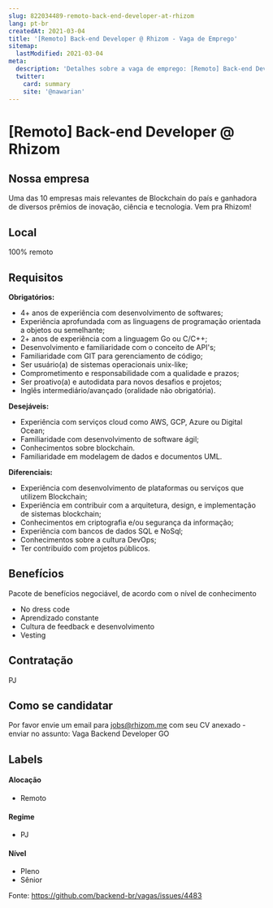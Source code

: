 ```yaml
---
slug: 822034489-remoto-back-end-developer-at-rhizom
lang: pt-br
createdAt: 2021-03-04
title: '[Remoto] Back-end Developer @ Rhizom - Vaga de Emprego'
sitemap:
  lastModified: 2021-03-04
meta:
  description: 'Detalhes sobre a vaga de emprego: [Remoto] Back-end Developer @ Rhizom'
  twitter:
    card: summary
    site: '@nawarian'
---
```


# [Remoto] Back-end Developer @ Rhizom

<!--
==================================================
Caso a vaga for remoto durante a pandemia informar no texto "Remoto durante o covid"
==================================================
-->
<!-- 
==================================================
POR FAVOR, SÓ POSTE SE A VAGA FOR PARA BACK-END!

Não faça distinção de gênero no título da vaga.

Use: "Back-End Developer" ao invés de 
"Desenvolvedor Back-End" \o/

Exemplo: `[São Paulo] Back-End Developer @ NOME DA EMPRESA`
==================================================
-->
<!--
==================================================
Caso a vaga for remoto durante a pandemia deixar a linha abaixo
==================================================
-->
> 

## Nossa empresa

Uma das 10 empresas mais relevantes de Blockchain do país e ganhadora de diversos prêmios de inovação, ciência e tecnologia. Vem pra Rhizom! 

## Local

100% remoto

## Requisitos

**Obrigatórios:**
- 4+ anos de experiência com desenvolvimento de softwares;
- Experiência aprofundada com as linguagens de programação orientada a
objetos ou semelhante;
- 2+ anos de experiência com a linguagem Go ou C/C++;
- Desenvolvimento e familiaridade com o conceito de API's;
- Familiaridade com GIT para gerenciamento de código;
- Ser usuário(a) de sistemas operacionais unix-like;
- Comprometimento e responsabilidade com a qualidade e prazos;
- Ser proativo(a) e autodidata para novos desafios e projetos;
- Inglês intermediário/avançado (oralidade não obrigatória).


**Desejáveis:**
- Experiência com serviços cloud como AWS, GCP, Azure ou Digital Ocean;
- Familiaridade com desenvolvimento de software ágil;
- Conhecimentos sobre blockchain.
- Familiaridade em modelagem de dados e documentos UML.


**Diferenciais:**
- Experiência com desenvolvimento de plataformas ou serviços que utilizem
Blockchain;
- Experiência em contribuir com a arquitetura, design, e implementação de
sistemas blockchain;
- Conhecimentos em criptografia e/ou segurança da informação;
- Experiência com bancos de dados SQL e NoSql;
- Conhecimentos sobre a cultura DevOps;
- Ter contribuído com projetos públicos.


## Benefícios
Pacote de benefícios negociável, de acordo com o nível de conhecimento
- No dress code
- Aprendizado constante
- Cultura de feedback e desenvolvimento
- Vesting

## Contratação

PJ 

## Como se candidatar

Por favor envie um email para jobs@rhizom.me com seu CV anexado - enviar no assunto: Vaga Backend Developer GO

## Labels
<!-- retire os labels que não fazem sentido à vaga -->

#### Alocação
- Remoto

#### Regime
- PJ

#### Nível
- Pleno
- Sênior

Fonte: https://github.com/backend-br/vagas/issues/4483